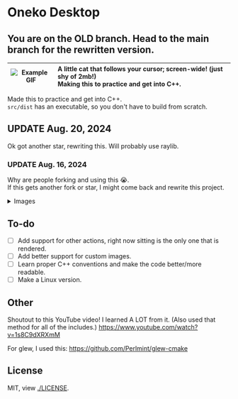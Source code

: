 # Oneko Desktop

## You are on the OLD branch. Head to the main branch for the rewritten version.

| ![Example GIF](./src/images/logo.ico) | A little cat that follows your cursor; screen-wide! (just shy of 2mb!)<br/>Making this to practice and get into C++. |
| :-----------------------------------: | :------------------------------------------------------------------------------------------------------------------- |

Made this to practice and get into C++. \
`src/dist` has an executable, so you don't have to build from scratch.

## UPDATE Aug. 20, 2024
Ok got another star, rewriting this. Will probably use raylib.

### UPDATE Aug. 16, 2024
Why are people forking and using this 😭. \
If this gets another fork or star, I might come back and rewrite this project.

<details style="cursor: pointer;">
    <summary>Images</summary>
    <img src="./docs/example.gif" alt="GIF of the program." />
    <br/>
    <img src="./docs/toast.png" alt="Toast Image" />
    <br/>
    <img src="./docs/system%20tray.png" alt="System Tray" />
    <img src="./docs/system%20tray%20context%20menu.png" alt="System Tray Context Menu" />
</details>

## To-do

- [ ] Add support for other actions, right now sitting is the only one that is rendered.
- [ ] Add better support for custom images.
- [ ] Learn proper C++ conventions and make the code better/more readable.
- [ ] Make a Linux version.

## Other

Shoutout to this YouTube video! I learned A LOT from it. (Also used that method for all of the includes.)
https://www.youtube.com/watch?v=1s8C9dXRXmM 

For glew, I used this:
https://github.com/Perlmint/glew-cmake

## License

MIT, view [./LICENSE](./LICENSE).
